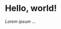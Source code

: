 <!DOCTYPE html>
<html>
  <head>
    <title>Hello, world!</title>
  </head>
  <body>
    <main>
      <h1>Hello, world!</h1>
      <p><em>Lorem ipsum</em> ...</p>
    </main>
  </body>
</html>

